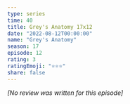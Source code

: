```yaml
---
type: series
time: 40
title: Grey's Anatomy 17x12
date: "2022-08-12T00:00:00"
name: "Grey's Anatomy"
season: 17
episode: 12
rating: 3
ratingEmoji: "⭐️⭐️⭐️"
share: false
---
```


*[No review was written for this episode]*